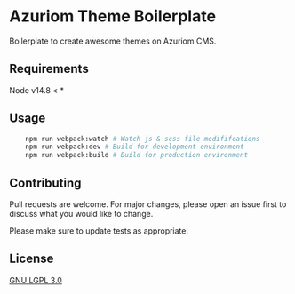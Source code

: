 # Azuriom Theme Boilerplate

Boilerplate to create awesome themes on Azuriom CMS.

## Requirements

Node v14.8 < *

## Usage

```sh
    npm run webpack:watch # Watch js & scss file modififcations
    npm run webpack:dev # Build for development environment
    npm run webpack:build # Build for production environment
```

## Contributing
Pull requests are welcome. For major changes, please open an issue first to discuss what you would like to change.

Please make sure to update tests as appropriate.

## License
[GNU LGPL 3.0](https://choosealicense.com/licenses/lgpl-3.0/)